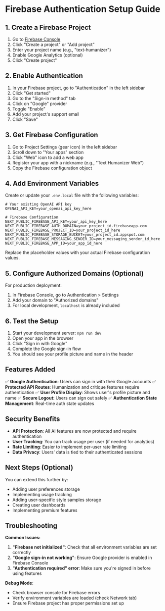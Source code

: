 # Firebase Authentication Setup Guide

## 1. Create a Firebase Project

1. Go to [Firebase Console](https://console.firebase.google.com/)
2. Click "Create a project" or "Add project"
3. Enter your project name (e.g., "text-humanizer")
4. Enable Google Analytics (optional)
5. Click "Create project"

## 2. Enable Authentication

1. In your Firebase project, go to "Authentication" in the left sidebar
2. Click "Get started"
3. Go to the "Sign-in method" tab
4. Click on "Google" provider
5. Toggle "Enable"
6. Add your project's support email
7. Click "Save"

## 3. Get Firebase Configuration

1. Go to Project Settings (gear icon) in the left sidebar
2. Scroll down to "Your apps" section
3. Click "Web" icon to add a web app
4. Register your app with a nickname (e.g., "Text Humanizer Web")
5. Copy the Firebase configuration object

## 4. Add Environment Variables

Create or update your `.env.local` file with the following variables:

```env
# Your existing OpenAI API key
OPENAI_API_KEY=your_openai_api_key_here

# Firebase Configuration
NEXT_PUBLIC_FIREBASE_API_KEY=your_api_key_here
NEXT_PUBLIC_FIREBASE_AUTH_DOMAIN=your_project_id.firebaseapp.com
NEXT_PUBLIC_FIREBASE_PROJECT_ID=your_project_id_here
NEXT_PUBLIC_FIREBASE_STORAGE_BUCKET=your_project_id.appspot.com
NEXT_PUBLIC_FIREBASE_MESSAGING_SENDER_ID=your_messaging_sender_id_here
NEXT_PUBLIC_FIREBASE_APP_ID=your_app_id_here
```

Replace the placeholder values with your actual Firebase configuration values.

## 5. Configure Authorized Domains (Optional)

For production deployment:

1. In Firebase Console, go to Authentication > Settings
2. Add your domain to "Authorized domains"
3. For local development, `localhost` is already included

## 6. Test the Setup

1. Start your development server: `npm run dev`
2. Open your app in the browser
3. Click "Sign in with Google"
4. Complete the Google sign-in flow
5. You should see your profile picture and name in the header

## Features Added

✅ **Google Authentication**: Users can sign in with their Google accounts
✅ **Protected API Routes**: Humanization and critique features require authentication
✅ **User Profile Display**: Shows user's profile picture and name
✅ **Secure Logout**: Users can sign out safely
✅ **Authentication State Management**: Real-time auth state updates

## Security Benefits

- **API Protection**: All AI features are now protected and require authentication
- **User Tracking**: You can track usage per user (if needed for analytics)
- **Rate Limiting**: Easier to implement per-user rate limiting
- **Data Privacy**: Users' data is tied to their authenticated sessions

## Next Steps (Optional)

You can extend this further by:
- Adding user preferences storage
- Implementing usage tracking
- Adding user-specific style samples storage
- Creating user dashboards
- Implementing premium features

## Troubleshooting

**Common Issues:**

1. **"Firebase not initialized"**: Check that all environment variables are set correctly
2. **"Google sign-in not working"**: Ensure Google provider is enabled in Firebase Console
3. **"Authentication required" error**: Make sure you're signed in before using features

**Debug Mode:**
- Check browser console for Firebase errors
- Verify environment variables are loaded (check Network tab)
- Ensure Firebase project has proper permissions set up
